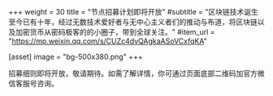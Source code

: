 +++
weight = 30
title = "节点招募计划即将开放"
#subtitle = "区块链技术诞生至今已有十年，经过无数技术爱好者与无中心主义者们的推动与布道，将区块链以及加密货币从密码极客的的小圈子，带到全球关注。"
#item_url = "https://mp.weixin.qq.com/s/CUZc4dvQAgkaASoVCxfqKA"

[asset]
  image = "bg-500x380.png"
+++

招募细则即将开放，敬请期待。如需了解详情，你可通过页面底部二维码加官方微信客服号咨询。
